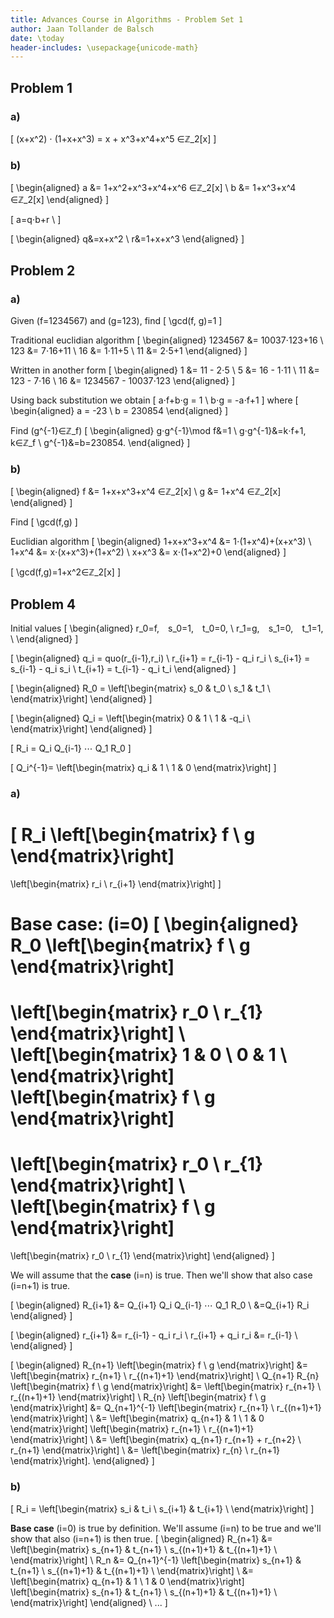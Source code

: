 ```yaml
---
title: Advances Course in Algorithms - Problem Set 1
author: Jaan Tollander de Balsch
date: \today
header-includes: \usepackage{unicode-math}
---
```

## Problem 1
### a)

\[
(x+x^2) ⋅ (1+x+x^3) = x + x^3+x^4+x^5 ∈ℤ_2[x]
\]

### b)
\[
\begin{aligned}
a &= 1+x^2+x^3+x^4+x^6 ∈ℤ_2[x] \\
b &= 1+x^3+x^4 ∈ℤ_2[x]
\end{aligned}
\]

\[
a=q⋅b+r \\
\]

\[
\begin{aligned}
q&=x+x^2 \\
r&=1+x+x^3
\end{aligned}
\]

## Problem 2
### a)

Given \(f=1234567\) and \(g=123\), find
\[
\gcd(f, g)=1
\]

Traditional euclidian algorithm
\[
\begin{aligned}
1234567 &= 10037⋅123+16 \\
123 &= 7⋅16+11 \\
16 &= 1⋅11+5 \\
11 &= 2⋅5+1
\end{aligned}
\]

Written in another form
\[
\begin{aligned}
1 &= 11 - 2⋅5 \\
5 &= 16 - 1⋅11 \\
11 &= 123 - 7⋅16 \\
16 &= 1234567 - 10037⋅123
\end{aligned}
\]

Using back substitution we obtain
\[
a⋅f+b⋅g = 1 \\
b⋅g = -a⋅f+1
\]
where
\[
\begin{aligned}
a = -23 \\
b = 230854
\end{aligned}
\]

Find \(g^{-1}∈ℤ_f\)
\[
\begin{aligned}
g⋅g^{-1}\mod f&=1 \\
g⋅g^{-1}&=k⋅f+1, k∈ℤ_f \\
g^{-1}&=b=230854.
\end{aligned}
\]


### b)
\[
\begin{aligned}
f &= 1+x+x^3+x^4 ∈ℤ_2[x] \\
g &= 1+x^4 ∈ℤ_2[x]
\end{aligned}
\]

Find
\[
\gcd(f,g)
\]

Euclidian algorithm
\[
\begin{aligned}
1+x+x^3+x^4 &= 1⋅(1+x^4)+(x+x^3) \\
1+x^4 &= x⋅(x+x^3)+(1+x^2) \\
x+x^3 &= x⋅(1+x^2)+0
\end{aligned}
\]

\[
\gcd(f,g)=1+x^2∈ℤ_2[x]
\]


## Problem 4
Initial values
\[
\begin{aligned}
r_0=f, s_0=1, t_0=0, \\
r_1=g, s_1=0, t_1=1, \\
\end{aligned}
\]

\[
\begin{aligned}
q_i = quo(r_{i-1},r_i) \\
r_{i+1} = r_{i-1} - q_i r_i \\
s_{i+1} = s_{i-1} - q_i s_i \\
t_{i+1} = t_{i-1} - q_i t_i
\end{aligned}
\]

\[
\begin{aligned}
R_0 =
\left[\begin{matrix}
s_0 & t_0 \\
s_1 & t_1 \\
\end{matrix}\right]
\end{aligned}
\]

\[
\begin{aligned}
Q_i =
\left[\begin{matrix}
0 & 1 \\
1 & -q_i \\
\end{matrix}\right]
\end{aligned}
\]

\[
R_i = Q_i Q_{i-1} ⋯ Q_1 R_0
\]

\[
Q_i^{-1}=
\left[\begin{matrix}
q_i & 1 \\
1 & 0
\end{matrix}\right]
\]

### a)
\[
R_i
\left[\begin{matrix}
f \\ g
\end{matrix}\right]
=
\left[\begin{matrix}
r_i \\ r_{i+1}
\end{matrix}\right]
\]

**Base case**: \(i=0\)
\[
\begin{aligned}
R_0
\left[\begin{matrix}
f \\ g
\end{matrix}\right]
=
\left[\begin{matrix}
r_0 \\ r_{1}
\end{matrix}\right]
\\
\left[\begin{matrix}
1 & 0 \\
0 & 1 \\
\end{matrix}\right]
\left[\begin{matrix}
f \\ g
\end{matrix}\right]
=
\left[\begin{matrix}
r_0 \\ r_{1}
\end{matrix}\right]
\\
\left[\begin{matrix}
f \\ g
\end{matrix}\right]
=
\left[\begin{matrix}
r_0 \\ r_{1}
\end{matrix}\right]
\end{aligned}
\]

We will assume that the **case** \(i=n\) is true. Then we'll show that also case \(i=n+1\) is true.

\[
\begin{aligned}
R_{i+1} &= Q_{i+1} Q_i Q_{i-1} ⋯ Q_1 R_0 \\
&=Q_{i+1} R_i
\end{aligned}
\]

\[
\begin{aligned}
r_{i+1} &= r_{i-1} - q_i r_i \\
r_{i+1} + q_i r_i &= r_{i-1} \\
\end{aligned}
\]

\[
\begin{aligned}
R_{n+1}
\left[\begin{matrix}
f \\ g
\end{matrix}\right]
&=
\left[\begin{matrix}
r_{n+1} \\ r_{(n+1)+1}
\end{matrix}\right]
\\
Q_{n+1} R_{n}
\left[\begin{matrix}
f \\ g
\end{matrix}\right]
&=
\left[\begin{matrix}
r_{n+1} \\ r_{(n+1)+1}
\end{matrix}\right]
\\
R_{n}
\left[\begin{matrix}
f \\ g
\end{matrix}\right]
&=
Q_{n+1}^{-1}
\left[\begin{matrix}
r_{n+1} \\ r_{(n+1)+1}
\end{matrix}\right]
\\
&=
\left[\begin{matrix}
q_{n+1} & 1 \\
1 & 0
\end{matrix}\right]
\left[\begin{matrix}
r_{n+1} \\ r_{(n+1)+1}
\end{matrix}\right]
\\
&=
\left[\begin{matrix}
q_{n+1} r_{n+1} + r_{n+2} \\ r_{n+1}
\end{matrix}\right]
\\
&=
\left[\begin{matrix}
r_{n} \\ r_{n+1}
\end{matrix}\right].
\end{aligned}
\]

### b)
\[
R_i =
\left[\begin{matrix}
s_i & t_i \\
s_{i+1} & t_{i+1} \\
\end{matrix}\right]
\]

**Base case** \(i=0\) is true by definition. We'll assume \(i=n\) to be true and we'll show that also \(i=n+1\) is then true.
\[
\begin{aligned}
R_{n+1}
&=
\left[\begin{matrix}
s_{n+1} & t_{n+1} \\
s_{(n+1)+1} & t_{(n+1)+1} \\
\end{matrix}\right]
\\
R_n
&=
Q_{n+1}^{-1}
\left[\begin{matrix}
s_{n+1} & t_{n+1} \\
s_{(n+1)+1} & t_{(n+1)+1} \\
\end{matrix}\right]
\\
&=
\left[\begin{matrix}
q_{n+1} & 1 \\
1 & 0
\end{matrix}\right]
\left[\begin{matrix}
s_{n+1} & t_{n+1} \\
s_{(n+1)+1} & t_{(n+1)+1} \\
\end{matrix}\right]
\end{aligned}
\\
...
\]
